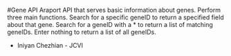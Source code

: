 #Gene API
Araport API that serves basic information about genes.
Perform three main functions. Search for a specific geneID to return a specified field about that gene. Search for a geneID with a * to return a list of matching geneIDs. Enter nothing to return a list of all geneIDs.



  * Iniyan Chezhian - JCVI
